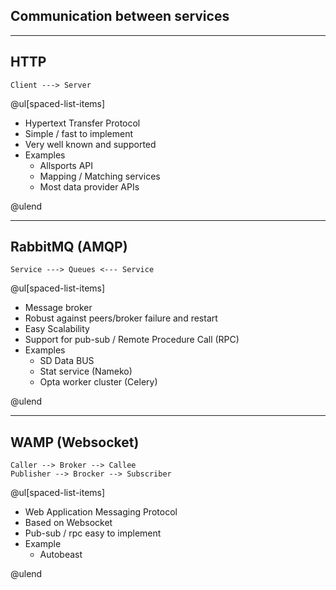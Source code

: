 ## Communication between services

---

## HTTP

```
Client ---> Server
```

@ul[spaced-list-items]

* Hypertext Transfer Protocol
* Simple / fast to implement
* Very well known and supported
* Examples
  + Allsports API
  + Mapping / Matching services
  + Most data provider APIs

@ulend

---

## RabbitMQ (AMQP)

```
Service ---> Queues <--- Service

```

@ul[spaced-list-items]

* Message broker
* Robust against peers/broker failure and restart
* Easy Scalability
* Support for pub-sub / Remote Procedure Call (RPC)
* Examples
  + SD Data BUS
  + Stat service (Nameko)
  + Opta worker cluster (Celery)

@ulend

---

## WAMP (Websocket)

```
Caller --> Broker --> Callee
Publisher --> Brocker --> Subscriber
```

@ul[spaced-list-items]

* Web Application Messaging Protocol
* Based on Websocket
* Pub-sub / rpc easy to implement
* Example
  + Autobeast

@ulend

